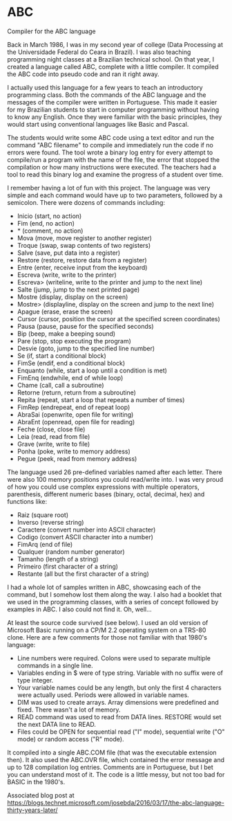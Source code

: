 # ABC
Compiler for the ABC language

Back in March 1986, I was in my second year of college (Data Processing at the Universidade Federal do Ceara in Brazil). I was also teaching programming night classes at a Brazilian technical school. On that year, I created a language called ABC, complete with a little compiler. It compiled the ABC code into pseudo code and ran it right away.

I actually used this language for a few years to teach an introductory programming class. Both the commands of the ABC language and the messages of the compiler were written in Portuguese. This made it easier for my Brazilian students to start in computer programming without having to know any English. Once they were familiar with the basic principles, they would start using conventional languages like Basic and Pascal.

The students would write some ABC code using a text editor and run the command "ABC filename" to compile and immediately run the code if no errors were found. The tool wrote a binary log entry for every attempt to compile/run a program with the name of the file, the error that stopped the compilation or how many instructions were executed. The teachers had a tool to read this binary log and examine the progress of a student over time.

I remember having a lot of fun with this project. The language was very simple and each command would have up to two parameters, followed by a semicolon. There were dozens of commands including:

* Inicio (start, no action)
* Fim (end, no action)
* \* (comment, no action)
* Mova (move, move register to another register)
* Troque (swap, swap contents of two registers)
* Salve (save, put data into a register)
* Restore (restore, restore data from a register)
* Entre (enter, receive input from the keyboard)
* Escreva (write, write to the printer)
* Escreva> (writeline, write to the printer and jump to the next line)
* Salte (jump, jump to the next printed page)
* Mostre (display, display on the screen)
* Mostre> (displayline, display on the screen and jump to the next line)
* Apague (erase, erase the screen)
* Cursor (cursor, position the cursor at the specified screen coordinates)
* Pausa (pause, pause for the specified seconds)
* Bip (beep, make a beeping sound)
* Pare (stop, stop executing the program)
* Desvie (goto, jump to the specified line number)
* Se (if, start a conditional block)
* FimSe (endif, end a conditional block)
* Enquanto (while, start a loop until a condition is met)
* FimEnq (endwhile, end of while loop)
* Chame (call, call a subroutine)
* Retorne (return, return from a subroutine)
* Repita (repeat, start a loop that repeats a number of times)
* FimRep (endrepeat, end of repeat loop)
* AbraSai (openwrite, open file for writing)
* AbraEnt (openread, open file for reading)
* Feche (close, close file)
* Leia (read, read from file)
* Grave (write, write to file)
* Ponha (poke, write to memory address)
* Pegue (peek, read from memory address)

The language used 26 pre-defined variables named after each letter. There were also 100 memory positions you could read/write into. I was very proud of how you could use complex expressions with multiple operators, parenthesis, different numeric bases (binary, octal, decimal, hex) and functions like:

* Raiz (square root)
* Inverso (reverse string)
* Caractere (convert number into ASCII character)
* Codigo (convert ASCII character into a number)
* FimArq (end of file)
* Qualquer (random number generator)
* Tamanho (length of a string)
* Primeiro (first character of a string)
* Restante (all but the first character of a string)

I had a whole lot of samples written in ABC, showcasing each of the command, but I somehow lost them along the way. I also had a booklet that we used in the programming classes, with a series of concept followed by examples in ABC. I also could not find it. Oh, well...

At least the source code survived (see below). I used an old version of Microsoft Basic running on a CP/M 2.2 operating system on a TRS-80 clone. Here are a few comments for those not familiar with that 1980's language:

* Line numbers were required. Colons were used to separate multiple commands in a single line.
* Variables ending in $ were of type string. Variable with no suffix were of type integer.
* Your variable names could be any length, but only the first 4 characters were actually used. Periods were allowed in variable names.
* DIM was used to create arrays. Array dimensions were predefined and fixed. There wasn't a lot of memory.
* READ command was used to read from DATA lines. RESTORE would set the next DATA line to READ.
* Files could be OPEN for sequential read ("I" mode), sequential write ("O" mode) or random access ("R" mode).

It compiled into a single ABC.COM file (that was the executable extension then). It also used the ABC.OVR file, which contained the error message and up to 128 compilation log entries. Comments are in Portuguese, but I bet you can understand most of it. The code is a little messy, but not too bad for BASIC in the 1980's.

Associated blog post at
https://blogs.technet.microsoft.com/josebda/2016/03/17/the-abc-language-thirty-years-later/
